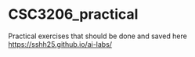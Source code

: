 # CSC3206_practical
Practical exercises that should be done and saved here
https://sshh25.github.io/ai-labs/
